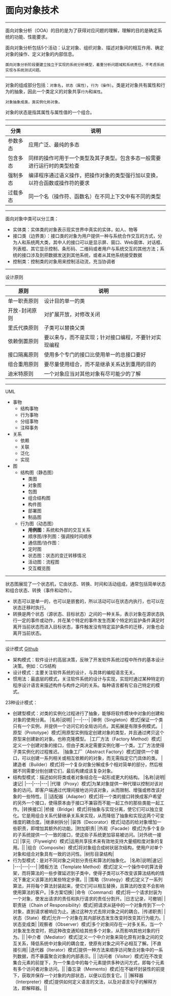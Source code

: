 # 面向对象技术

---
面向对象分析（OOA）的目的是为了获得对应问题的理解，理解的目的是确定系统的功能、性能要求。

面向对象分析包括5个活动：认定对象、组织对象、描述对象间的相互作用、确定对象的操作、定义对象的内部信息。

`面向对象分析阶段要建立独立于实现的系统分析模型，着重分析问题域和系统责任。不考虑系统实现与系统测试问题。`

---
对象的组成部分包括：`对象名`，`状态（属性）`，`行为（操作）`。类是对对象共有属性和行为的抽象，因此一个类定义的对象共享`行为`和`属性`。

`对象抽象成类，类实例化称对象。`

对象的状态是指其属性与属性值的一个组合。

---
|分类|说明|
|---|---|
|参数多态|应用广泛、最纯的多态|
|包含多态|同样的操作可用于一个类型及其子类型。包含多态一般需要进行运行时的类型检查|
|强制多态|编译程序通过语义操作，把操作对象的类型强行加以变换，以符合函数或操作符的要求|
|过载多态|同一个名（操作符、函数名）在不同上下文中有不同的类型|

---
面向对象中类可以分三类：

- 实体类：实体类的对象表示现实世界中真实的实体，如人、物等
- 接口类（边界类）：接口类的对象为用户提供一种与系统合作交互的方式，分为人和系统两大类，其中人的接口可以是显示屏、窗口、Web窗体、对话框、列表框、其它显示控制、条形码、二维码或者用户与系统交互的其他方法；系统的接口涉及到把数据发送到其他系统，或者从其他系统接受数据
- 控制类：控制类的对象用来控制活动流，充当协调者

---
设计原则

|原则|说明|
|---|---|
|单一职责原则|设计目的单一的类|
|开放-封闭原则|对扩展开放，对修改关闭|
|里氏代换原则|子类可以替换父类|
|依赖倒置原则|要以来与，而不是实现；针对接口编程，不要针对实现编程|
|接口隔离原则|使用多个专门的接口比使用单一的总接口要好|
|组合重用原则|要尽量使用组合，而不是继承关系达到重用的目的|
|迪米特原则|一个对象应当对其他对象有尽可能少的了解|

---
UML

- 事物
  - 结构事物
  - 行为事物
  - 分组事物
  - 注释事务
- 关系
  - 依赖
  - 关联
  - 泛化
  - 实现
- 图
  - 结构图（静态图）
    - 类图
    - 对象图
    - 包图
    - 组合结构图
    - 构件图
    - 部署图
    - 制品图
  - 行为图（动态图）
    - **用例图**：系统和外部的交互关系
    - 顺序图/序列图：强调按时间顺序
    - 通信图/协作图：
    - 定时图
    - 状态图：状态的变迁转移情况
    - 活动图：流程图
    - 交互概览图

---
状态图展现了一个状态机，它由状态、转换、时间和活动组成，通常包括简单状态和组合状态、转换（事件和动作）。

- 状态可以是单一的，也可以是嵌套的，所以活动可以在状态内执行，也可以在状态迁移时执行。
- 转换是两个状态（源状态、目标状态）之间的一种关系，表示对象在源状态执行一定的事件或动作，并在某个特定的事件发生而某个特定的监护条件满足时离开当前状态而进入目标状态，事件触发没有特定监护条件的迁移，对象也会离开当前状态。

---
设计模式 [Github](https://github.com/whiteChen233/design-patterns)

- 架构模式：软件设计的高层决策，反映了开发软件系统过程中所作的基本设计决策。例如：C/S结构
- 设计模式：主要关注软件系统的设计，与具体的编程语言无关。
- 惯用法：最底层的模式，关注软件系统的设计与实现，实现时通过某种特定的程序设计语言来描述构件与构件之间的关系。每种语言都有它自己特定的模式。

23种设计模式：

- 创建型模式：对类的实例化过程进行了抽象，能够将软件模块中对象的创建和对象的使用分离。
  |名称|说明|
  |---|---|
  |单例（Singleton）模式|保证一个类只有一个实例，并提供一个访问它的全局访问点。其拓展是有限多例模式。
  |原型（Prototype）模式|用原型实例指定创建对象的类型，并且通过拷贝这个原型来创建新的对象。也称克隆模型。
  |工厂方法（Factory Method）模式|定义一个创建对象的接口，但由子类决定需要实例化哪一个类。工厂方法使得子类实例化的过程推迟。
  |抽象工厂（Abstract Factory）模式|提供一个接口，可以创建一系列相关或相互依赖的的对象，而无需指定它门具体的类。
  |建造者（Builder）模式|将一个复杂对象分解成多个相对简单的部分，然后根据不同需要分别创建它们，最后构建成该复杂对象。
- 结构型模式：描述如何将类或者对象结合在一起形成更大的结构。
  |名称|说明|速记|
  |---|---|---|
  |代理（Proxy）模式|为某对象提供一种代理以控制对该对象的访问。即客户端通过代理间接地访问该对象，从而限制、增强或修改该对象的一些特性。||
  |适配器（Adapter）模式|将一个类的接口转换成客户希望的另外一个接口，使得原本由于接口不兼容而不能一起工作的那些类能一起工作。|转换接口|
  |桥接（Bridge）模式|将抽象与实现分离，使它们可以独立变化。它是用组合关系代替继承关系来实现，从而降低了抽象和实现这两个可变维度的耦合度。|继承树拆分|
  |装饰（Decorator）模式|动态的给对象增加一些职责，即增加其额外的功能。|附加职责|
  |外观（Facade）模式|为多个复杂的子系统提供一个一致的接口，使这些子系统更加容易被访问。|对外统一接口|
  |享元（Flyweight）模式|运用共享技术来有效地支持大量细粒度对象的复用。||
  |组合（Composite）模式|将对象组合成树状层次结构，使用户对单个对象和组合对象具有一致的访问性。|树形目录结构|
- 行为型模式：是对不同对象之间划分责任和算法的抽象化。
  |名称|说明|速记|
  |---|---|---|
  |模板方法（Template Method）模式|定义一个操作中的算法骨架，而将算法的一些步骤延迟到子类中，使得子类可以不改变该算法结构的情况下重定义该算法的某些特定步骤。||
  |策略（Strategy）模式|定义了一系列算法，并将每个算法封装起来，使它们可以相互替换，且算法的改变不会影响使用算法的客户。|多方案切换|
  |命令（Command）模式|将一个请求封装为一个对象，使发出请求的责任和执行请求的责任分割开。|日志记录，可撤销|
  |职责链（Chain of Responsibility）模式|把请求从链中的一个对象传到下一个对象，直到请求被响应为止。通过这种方式去除对象之间的耦合。|传递职责|
  |状态（State）模式|允许一个对象在其内部状态发生改变时改变其行为能力。|状态变成类|
  |观察者（Observer）模式|多个对象间存在一对多关系，当一个对象发生改变时，把这种改变通知给其他多个对象，从而影响其他对象的行为。||
  |中介者（Mediator）模式|定义一个中介对象来简化原有对象之间的交互关系，降低系统中对象间的耦合度，使原有对象之间不必相互了解。|不直接引用|
  |迭代器（Iterator）模式|提供一种方法来顺序访问聚合对象中的一系列数据，而不暴露聚合对象的内部表示。||
  |访问者（Visitor）模式|在不改变集合元素的前提下，为一个集合中的每个元素提供多种访问方式，即每个元素有多个访问者对象访问。||
  |备忘录（Memento）模式|在不破坏封装性的前提下，获取并保存一个对象的内部状态，以便以后恢复它。||
  |解释器（Interpreter）模式|提供如何定义语言的文法，以及对语言句子的解释方法，即解释器。||

